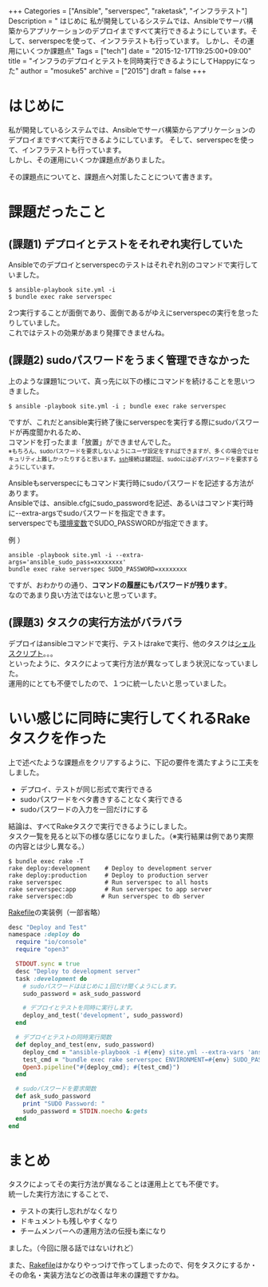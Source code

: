 +++
Categories = ["Ansible", "serverspec", "raketask", "インフラテスト"]
Description = " はじめに  私が開発しているシステムでは、Ansibleでサーバ構築からアプリケーションのデプロイまですべて実行できるようにしています。そして、serverspecを使って、インフラテストも行っています。 しかし、その運用にいくつか課題点"
Tags = ["tech"]
date = "2015-12-17T19:25:00+09:00"
title = "インフラのデプロイとテストを同時実行できるようにしてHappyになった"
author = "mosuke5"
archive = ["2015"]
draft = false
+++

<body>
<h1>はじめに</h1>

<p>私が開発しているシステムでは、Ansibleでサーバ構築からアプリケーションのデプロイまですべて実行できるようにしています。
そして、serverspecを使って、インフラテストも行っています。<br>
しかし、その運用にいくつか課題点がありました。</p>

<p>その課題点についてと、課題点へ対策したことについて書きます。</p>

<h1>課題だったこと</h1>

<h2>(課題1) デプロイとテストをそれぞれ実行していた</h2>

<p>Ansibleでのデプロイとserverspecのテストはそれぞれ別のコマンドで実行していました。</p>

```
$ ansible-playbook site.yml -i 
$ bundle exec rake serverspec 
```


<p>2つ実行することが面倒であり、面倒であるがゆえにserverspecの実行を怠ったりしていました。<br>
これではテストの効果があまり発揮できませんね。</p>

<h2>(課題2) sudoパスワードをうまく管理できなかった</h2>

<p>上のような課題1について、真っ先に以下の様にコマンドを続けることを思いつきました。</p>

```
$ ansible -playbook site.yml -i ; bundle exec rake serverspec 
```


<p>ですが、これだとansible実行終了後にserverspecを実行する際にsudoパスワードが再度聞かれるため、<br>
コマンドを打ったまま「放置」ができませんでした。<br>
<span style="font-size: 80%">※もちろん、sudoパスワードを要求しないようにユーザ設定をすればできますが、多くの場合ではセキュリティ上難しかったりすると思います。<a class="keyword" href="http://d.hatena.ne.jp/keyword/ssh">ssh</a>接続は鍵認証、sudoには必ずパスワードを要求するようにしています。</span></p>

<p>Ansibleもserverspecにもコマンド実行時にsudoパスワードを記述する方法があります。<br>
Ansibleでは、ansible.cfgにsudo_passwordを記述、あるいはコマンド実行時に--extra-argsでsudoパスワードを指定できます。<br>
serverspecでも<a class="keyword" href="http://d.hatena.ne.jp/keyword/%B4%C4%B6%AD%CA%D1%BF%F4">環境変数</a>でSUDO_PASSWORDが指定できます。</p>

<p>例 ）</p>

```
ansible -playbook site.yml -i --extra-args='ansible_sudo_pass=xxxxxxxx'
bundle exec rake serverspec SUDO_PASSWORD=xxxxxxxx 
```


<p>ですが、おわかりの通り、<b>コマンドの履歴にもパスワードが残ります</b>。<br>
なのであまり良い方法ではないと思っています。</p>

<h2>(課題3) タスクの実行方法がバラバラ</h2>

<p>デプロイはansibleコマンドで実行、テストはrakeで実行、他のタスクは<a class="keyword" href="http://d.hatena.ne.jp/keyword/%A5%B7%A5%A7%A5%EB%A5%B9%A5%AF%A5%EA%A5%D7%A5%C8">シェルスクリプト</a>。。。<br>
といったように、タスクによって実行方法が異なってしまう状況になっていました。<br>
運用的にとても不便でしたので、１つに統一したいと思っていました。</p>

<h1>いい感じに同時に実行してくれるRakeタスクを作った</h1>

<p>上で述べたような課題点をクリアするように、下記の要件を満たすように工夫をしました。</p>

<ul>
<li>デプロイ、テストが同じ形式で実行できる</li>
<li>sudoパスワードをベタ書きすることなく実行できる</li>
<li>sudoパスワードの入力を一回だけにする</li>
</ul>


<p>結論は、すべてRakeタスクで実行できるようにしました。<br>
タスク一覧を見ると以下の様な感じになりました。（※実行結果は例であり実際の内容とは少し異なる。）</p>

```
$ bundle exec rake -T
rake deploy:development    # Deploy to development server
rake deploy:production     # Deploy to production server
rake serverspec            # Run serverspec to all hosts
rake serverspec:app        # Run serverspec to app server
rake serverspec:db        # Run serverspec to db server 
```


<p><a class="keyword" href="http://d.hatena.ne.jp/keyword/Rakefile">Rakefile</a>の実装例（一部省略）</p>

```ruby
desc "Deploy and Test"
namespace :deploy do
  require "io/console"
  require "open3"

  STDOUT.sync = true
  desc "Deploy to development server"
  task :development do
    # sudoパスワードははじめに１回だけ聞くようにします。
    sudo_password = ask_sudo_password

    # デプロイとテストを同時に実行します。
    deploy_and_test('development', sudo_password)
  end

  # デプロイとテストの同時実行関数
  def deploy_and_test(env, sudo_password)
    deploy_cmd = "ansible-playbook -i #{env} site.yml --extra-vars 'ansible_sudo_pass=#{sudo_password}'"
    test_cmd = "bundle exec rake serverspec ENVIRONMENT=#{env} SUDO_PASSWORD=#{sudo_password}"
    Open3.pipeline("#{deploy_cmd}; #{test_cmd}")
  end

  # sudoパスワードを要求関数
  def ask_sudo_password
    print "SUDO Password: "
    sudo_password = STDIN.noecho &:gets
  end
end
```


<h1>まとめ</h1>

<p>タスクによってその実行方法が異なることは運用上とても不便です。<br>
統一した実行方法にすることで、</p>

<ul>
<li>テストの実行し忘れがなくなり</li>
<li>ドキュメントも残しやすくなり</li>
<li>チームメンバーへの運用方法の伝授も楽になり</li>
</ul>


<p>ました。（今回に限る話ではないけれど）</p>

<p>また、<a class="keyword" href="http://d.hatena.ne.jp/keyword/Rakefile">Rakefile</a>はかなりやっつけで作ってしまったので、何をタスクにするか・その命名・実装方法などの改善は年末の課題ですかね。</p>
</body>
